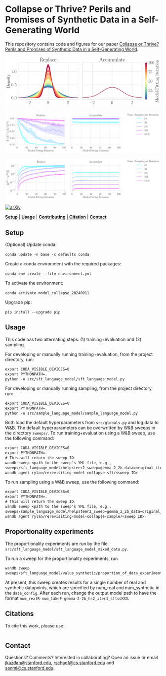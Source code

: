 # Collapse or Thrive? Perils and Promises of Synthetic Data in a Self-Generating World

This repository contains code and figures for our paper
[Collapse or Thrive? Perils and Promises of Synthetic Data in a Self-Generating World]().


![](notebooks/00_gaussian_fitting/results/fit_covariance_pdf_by_model_fitting_iteration_samples=100.png)

![](notebooks/00_gaussian_fitting/results/trace_of_fit_cov_vs_model_fitting_iteration_by_noise_col=setting_dim=10.png)

![](notebooks/00_gaussian_fitting/results/squared_error_of_fit_mean_vs_model_fitting_iteration_by_noise_col=setting_dim=10.png)

[![arXiv](https://img.shields.io/badge/arXiv-2407.15211-df2a2a.svg?style=for-the-badge)](https://arxiv.org/abs/2407.15211)

[**Setup**](#setup) | [**Usage**](#usage) | [**Contributing**](#contributing) | [**Citation**](#citation) | [**Contact**](#contact)

## Setup

(Optional) Update conda:

`conda update -n base -c defaults conda`

Create a conda environment with the required packages:

`conda env create --file environment.yml`

To activate the environment:

`conda activate model_collapse_20240911`

Upgrade pip:

`pip install --upgrade pip`

## Usage

This code has two alternating steps: (1) training+evaluation and (2) sampling.

For developing or manually running training+evaluation, from the project directory, run:

```
export CUDA_VISIBLE_DEVICES=0
export PYTHONPATH=.
python -u src/sft_language_model/sft_language_model.py
```

For developing or manually running sampling, from the project directory, run:

```
export CUDA_VISIBLE_DEVICES=0
export PYTHONPATH=.
python -u src/sample_language_model/sample_language_model.py
```

Both load the default hyperparameters from `src/globals.py` and log data to W&B.
The default hyperparameters can be overwritten by W&B sweeps in the directory `sweeps/`.
To run training+evaluation using a W&B sweep, use the following command:

```
export CUDA_VISIBLE_DEVICES=0
export PYTHONPATH=.
# This will return the sweep ID.
wandb sweep <path to the sweep's YML file, e.g., sweeps/sft_language_model/helpsteer2_sweep=gemma_2_2b_data=original_iter1.yaml>
wandb agent rylan/rerevisiting-model-collapse-sft/<sweep ID>
```

To run sampling using a W&B sweep, use the following command:

```
export CUDA_VISIBLE_DEVICES=0
export PYTHONPATH=.
# This will return the sweep ID.
wandb sweep <path to the sweep's YML file, e.g., sweeps/sample_language_model/helpsteer2_sweep=gemma_2_2b_data=original_iter1.yaml>
wandb agent rylan/rerevisiting-model-collapse-sample/<sweep ID>
```

## Proportionality experiments
The proportionality experiments are run by the file `src/sft_language_model/sft_language_model_mixed_data.py`.  

To run a sweep for the proportionality experiments, run 

```
wandb sweep sweeps/sft_language_model/value_synthetic/proportion_of_data_experiment.yaml
```
At present, this sweep creates results for a single number of real and synthetic datapoints, which are specified by num_real and num_synthetic in the `data_config`.  After each run, change the output model path to have the format `num_realR-num_fakeF-gemma-2-2b_hs2_iter1_sftsdXXX`.


## Citations

To cite this work, please use:

```
```

## Contact

Questions? Comments? Interested in collaborating? Open an issue or email jkazdan@stanford.edu, rschaef@cs.stanford.edu and sanmi@cs.stanford.edu.